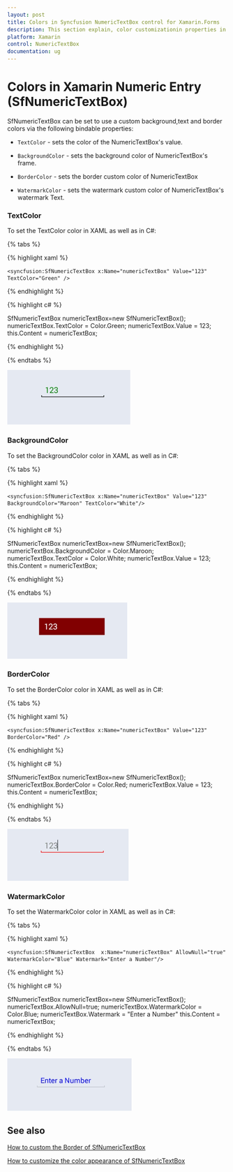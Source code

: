 ```yaml
---
layout: post
title: Colors in Syncfusion NumericTextBox control for Xamarin.Forms
description: This section explain, color customizationin properties in Syncfusion NumericTextBox control for Xamarin.Forms.
platform: Xamarin
control: NumericTextBox
documentation: ug
---
```

# Colors in Xamarin Numeric Entry (SfNumericTextBox)

SfNumericTextBox can be set to use a custom background,text and border colors via the following bindable properties:

* `TextColor` - sets the color of the NumericTextBox's value.

* `BackgroundColor` - sets the background color of NumericTextBox's frame.

* `BorderColor` - sets the border custom color of NumericTextBox

* `WatermarkColor` - sets the watermark custom color of NumericTextBox's watermark Text.

### TextColor

To set the TextColor color in XAML as well as in C#:

{% tabs %}

{% highlight xaml %}

	<syncfusion:SfNumericTextBox x:Name="numericTextBox" Value="123" TextColor="Green" />
	
{% endhighlight %}

{% highlight c# %}

SfNumericTextBox numericTextBox=new SfNumericTextBox();
numericTextBox.TextColor = Color.Green;
numericTextBox.Value = 123;
this.Content = numericTextBox;

{% endhighlight %}

{% endtabs %}

![Display SfNumericTextBox with TextColor](images/textcolor.png)

### BackgroundColor

To set the BackgroundColor color in XAML as well as in C#:

{% tabs %}

{% highlight xaml %}

	<syncfusion:SfNumericTextBox x:Name="numericTextBox" Value="123" BackgroundColor="Maroon" TextColor="White"/>
	
{% endhighlight %}

{% highlight c# %}

SfNumericTextBox numericTextBox=new SfNumericTextBox();
numericTextBox.BackgroundColor = Color.Maroon;
numericTextBox.TextColor = Color.White;
numericTextBox.Value = 123;
this.Content = numericTextBox;

{% endhighlight %}

{% endtabs %}

![Display SfNumericTextBox with BackgroundColor](images/backgroundcolor.png)

### BorderColor

To set the BorderColor color in XAML as well as in C#:

{% tabs %}

{% highlight xaml %}

	<syncfusion:SfNumericTextBox x:Name="numericTextBox" Value="123" BorderColor="Red" />
	
{% endhighlight %}

{% highlight c# %}

SfNumericTextBox numericTextBox=new SfNumericTextBox();
numericTextBox.BorderColor = Color.Red;
numericTextBox.Value = 123;
this.Content = numericTextBox;

{% endhighlight %}

{% endtabs %}

![Display SfNumericTextBox with BorderColor](images/bordercolor.png)

### WatermarkColor

To set the WatermarkColor color in XAML as well as in C#:

{% tabs %}

{% highlight xaml %}

	<syncfusion:SfNumericTextBox  x:Name="numericTextBox" AllowNull="true" WatermarkColor="Blue" Watermark="Enter a Number"/>
	
{% endhighlight %}

{% highlight c# %}

SfNumericTextBox numericTextBox=new SfNumericTextBox();
numericTextBox.AllowNull=true;
numericTextBox.WatermarkColor = Color.Blue;
numericTextBox.Watermark = "Enter a Number"
this.Content = numericTextBox;

{% endhighlight %}

{% endtabs %}

![Display SfNumericTextBox with WatermarkColor](images/watermarkcolor.png)

## See also

[How to custom the Border of SfNumericTextBox](https://www.syncfusion.com/kb/7587/how-to-custom-the-border-of-numerictextbox)

[How to customize the color appearance of SfNumericTextBox](syncfusion.com/kb/7586/how-to-customize-the-color-appearance-of-numeric-controls-in-xamarin-forms)

